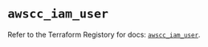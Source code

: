 # `awscc_iam_user`

Refer to the Terraform Registory for docs: [`awscc_iam_user`](https://registry.terraform.io/providers/hashicorp/awscc/0.70.0/docs/resources/iam_user).
